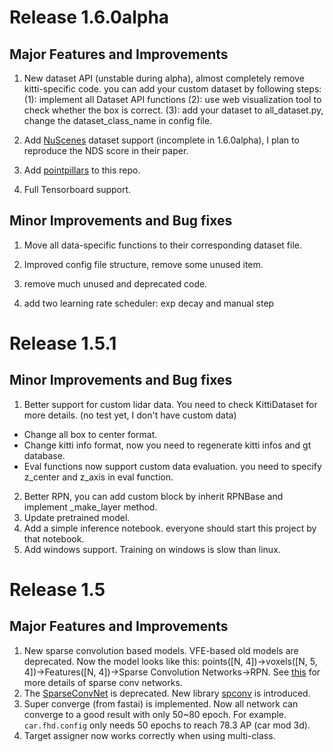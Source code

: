 # Release 1.6.0alpha

## Major Features and Improvements
1. New dataset API (unstable during alpha), almost completely remove kitti-specific code. you can add your custom dataset by following steps: 
(1): implement all Dataset API functions
(2): use web visualization tool to check whether the box is correct.
(3): add your dataset to all_dataset.py, change the dataset_class_name in config file.

2. Add [NuScenes](https://www.nuscenes.org) dataset support (incomplete in 1.6.0alpha), I plan to reproduce the NDS score in their paper.

3. Add [pointpillars](https://github.com/nutonomy/second.pytorch) to this repo.

4. Full Tensorboard support.

## Minor Improvements and Bug fixes

1. Move all data-specific functions to their corresponding dataset file.

2. Improved config file structure, remove some unused item.

3. remove much unused and deprecated code.

4. add two learning rate scheduler: exp decay and manual step

# Release 1.5.1

## Minor Improvements and Bug fixes

1. Better support for custom lidar data. You need to check KittiDataset for more details. (no test yet, I don't have custom data)
* Change all box to center format. 
* Change kitti info format, now you need to regenerate kitti infos and gt database.
* Eval functions now support custom data evaluation. you need to specify z_center and z_axis in eval function.
2. Better RPN, you can add custom block by inherit RPNBase and implement _make_layer method.
3. Update pretrained model.
4. Add a simple inference notebook. everyone should start this project by that notebook.
5. Add windows support. Training on windows is slow than linux.

# Release 1.5

## Major Features and Improvements

1. New sparse convolution based models. VFE-based old models are deprecated. Now the model looks like this:
points([N, 4])->voxels([N, 5, 4])->Features([N, 4])->Sparse Convolution Networks->RPN. See [this](https://github.com/traveller59/second.pytorch/blob/master/second/pytorch/models/middle.py) for more details of sparse conv networks.
2. The [SparseConvNet](https://github.com/facebookresearch/SparseConvNet) is deprecated. New library [spconv](https://github.com/traveller59/spconv) is introduced.
3. Super converge (from fastai) is implemented. Now all network can converge to a good result with only 50~80 epoch. For example. ```car.fhd.config``` only needs 50 epochs to reach 78.3 AP (car mod 3d).
4. Target assigner now works correctly when using multi-class.

